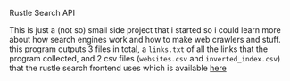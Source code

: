 Rustle Search API

This is just a (not so) small side project that i started so i could learn more about how search engines work and how to make web crawlers and stuff. this program outputs 3 files in total, a `links.txt` of all the links that the program collected, and 2 csv files (`websites.csv` and `inverted_index.csv`) that the rustle search frontend uses which is available [here](https://github.com/rip-super/rustle-client/)

